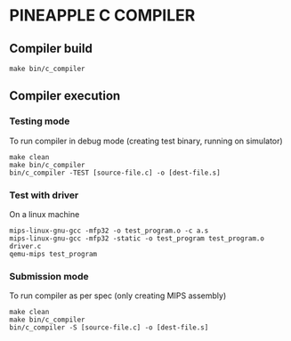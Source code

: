 # PINEAPPLE C COMPILER

## Compiler build
```
make bin/c_compiler
```

## Compiler execution

### Testing mode
To run compiler in debug mode (creating test binary, running on simulator)
```
make clean
make bin/c_compiler
bin/c_compiler -TEST [source-file.c] -o [dest-file.s]

```

### Test with driver

On a linux machine

```
mips-linux-gnu-gcc -mfp32 -o test_program.o -c a.s
mips-linux-gnu-gcc -mfp32 -static -o test_program test_program.o driver.c
qemu-mips test_program
```

### Submission mode
To run compiler as per spec (only creating MIPS assembly)
```
make clean
make bin/c_compiler
bin/c_compiler -S [source-file.c] -o [dest-file.s]

```
